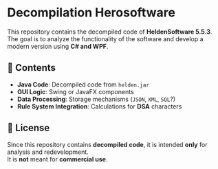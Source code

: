 # Decompilation Herosoftware 

This repository contains the decompiled code of **HeldenSoftware 5.5.3**.  
The goal is to analyze the functionality of the software and develop a modern version using **C# and WPF**.

## 📌 Contents
- **Java Code**: Decompiled code from `helden.jar`
- **GUI Logic**: Swing or JavaFX components
- **Data Processing**: Storage mechanisms (`JSON`, `XML`, `SQL`?)
- **Rule System Integration**: Calculations for **DSA** characters

## 📜 License
Since this repository contains **decompiled code**, it is intended **only** for analysis and redevelopment.  
It is **not** meant for **commercial use**.
